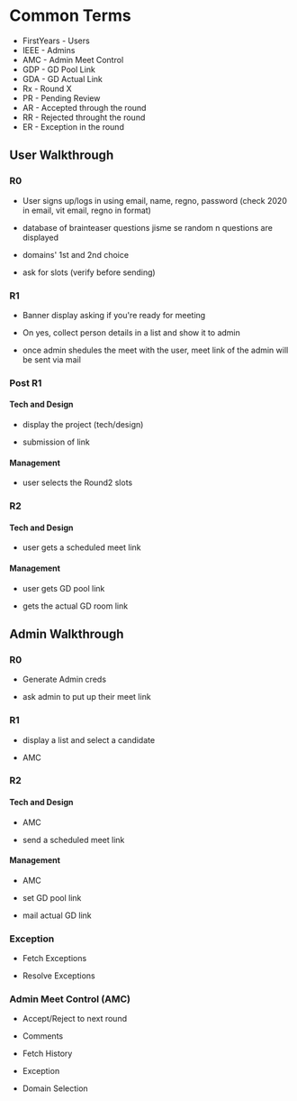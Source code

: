 # Common Terms

- FirstYears - Users
- IEEE - Admins
- AMC - Admin Meet Control
- GDP - GD Pool Link
- GDA - GD Actual Link
- Rx - Round X
- PR - Pending Review
- AR - Accepted through the round
- RR - Rejected throught the round
- ER - Exception in the round

## User Walkthrough

### R0

- User signs up/logs in using email, name, regno, password (check 2020 in email, vit email, regno in format)

- database of brainteaser questions jisme se random n questions are displayed  

- domains' 1st and 2nd choice

- ask for slots (verify before sending)

### R1

- Banner display asking if you're ready for meeting

- On yes, collect person details in a list and show it to admin

- once admin shedules the meet with the user, meet link of the admin will be sent via mail

### Post R1

#### Tech and Design

- display the project (tech/design)

- submission of link

#### Management

- user selects the Round2 slots

### R2

#### Tech and Design

- user gets a scheduled meet link

#### Management

- user gets GD pool link

- gets the actual GD room link

## Admin Walkthrough

### R0

- Generate Admin creds

- ask admin to put up their meet link

### R1

- display a list and select a candidate

- AMC

### R2

#### Tech and Design

- AMC

- send a scheduled meet link

#### Management

- AMC

- set GD pool link

- mail actual GD link

### Exception

- Fetch Exceptions

- Resolve Exceptions

### Admin Meet Control (AMC)

- Accept/Reject to next round

- Comments

- Fetch History

- Exception

- Domain Selection
